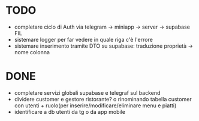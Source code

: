 # TODO 
- completare ciclo di Auth via telegram -> miniapp -> server -> supabase FIL
- sistemare logger per far vedere in quale riga c'è l'errore
- sistemare inserimento tramite DTO su supabase: traduzione proprietà -> nome colonna





# DONE
- completare servizi globali supabase e telegraf sul backend
- dividere customer e gestore ristorante? o rinominando tabella customer con utenti + ruolo(per inserire/modificare/eliminare menu e piatti)
- identificare a db utenti da tg o da app mobile












